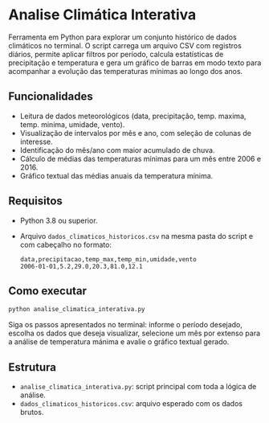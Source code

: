 # Analise Climática Interativa

Ferramenta em Python para explorar um conjunto histórico de dados climáticos no terminal. O script carrega um arquivo CSV com registros diários, permite aplicar filtros por período, calcula estatísticas de precipitação e temperatura e gera um gráfico de barras em modo texto para acompanhar a evolução das temperaturas mínimas ao longo dos anos.

## Funcionalidades
- Leitura de dados meteorológicos (data, precipitação, temp. maxima, temp. minima, umidade, vento).
- Visualização de intervalos por mês e ano, com seleção de colunas de interesse.
- Identificação do mês/ano com maior acumulado de chuva.
- Cálculo de médias das temperaturas mínimas para um mês entre 2006 e 2016.
- Gráfico textual das médias anuais da temperatura mínima.

## Requisitos
- Python 3.8 ou superior.
- Arquivo `dados_climaticos_historicos.csv` na mesma pasta do script e com cabeçalho no formato:

  ```
  data,precipitacao,temp_max,temp_min,umidade,vento
  2006-01-01,5.2,29.0,20.3,81.0,12.1
  ```

## Como executar
```bash
python analise_climatica_interativa.py
```

Siga os passos apresentados no terminal: informe o período desejado, escolha os dados que deseja visualizar, selecione um mês por extenso para a análise de temperatura mánima e avalie o gráfico textual gerado.

## Estrutura
- `analise_climatica_interativa.py`: script principal com toda a lógica de análise.
- `dados_climaticos_historicos.csv`: arquivo esperado com os dados brutos.
